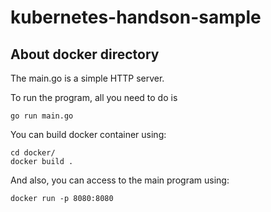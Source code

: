 # kubernetes-handson-sample

## About docker directory

The main.go is a simple HTTP server.

To run the program, all you need to do is

```
go run main.go
```


You can build docker container using:

```
cd docker/
docker build .
```

And also, you can access to the main program using:

```
docker run -p 8080:8080
```
